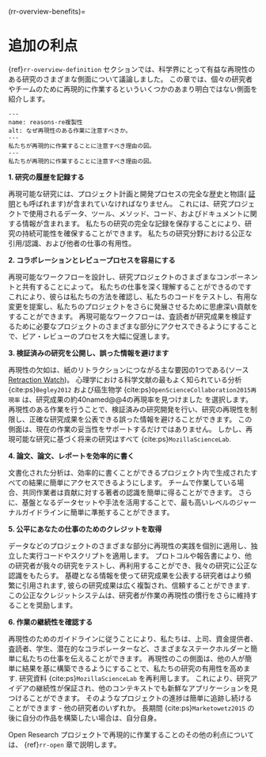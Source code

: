 (rr-overview-benefits)=
# 追加の利点

{ref}`rr-overview-definition` セクションでは、科学界にとって有益な再現性のある研究のさまざまな側面について議論しました。 この章では、個々の研究者やチームのために再現的に作業するといういくつかのあまり明白ではない側面を紹介します。


```{figure} ../../figures/reasons-reproducibility.*
---
name: reasons-re複製性
alt: なぜ再現性のある作業に注意すべきか。
---
私たちが再現的に作業することに注意すべき理由の図。
---
私たちが再現的に作業することに注意すべき理由の図。
```

**1. 研究の履歴を記録する**

再現可能な研究には、プロジェクト計画と開発プロセスの完全な歴史と物語( [証明](https://en.wikipedia.org/wiki/Provenance)とも呼ばれます)が含まれていなければなりません。 これには、研究プロジェクトで使用されるデータ、ツール、メソッド、コード、およびドキュメントに関する情報が含まれます。 私たちの研究の完全な記録を保存することにより、研究の持続可能性を確保することができます。 私たちの研究分野における公正な引用/認識、および他者の仕事の有用性。

**2. コラボレーションとレビュープロセスを容易にする**

再現可能なワークフローを設計し、研究プロジェクトのさまざまなコンポーネントと共有することによって。 私たちの仕事を深く理解することができるのです これにより、彼らは私たちの方法を確認し、私たちのコードをテストし、有用な変更を提案し、私たちのプロジェクトをさらに発展させるために思慮深い貢献をすることができます。 再現可能なワークフローは、査読者が研究成果を検証するために必要なプロジェクトのさまざまな部分にアクセスできるようにすることで、ピア・レビューのプロセスを大幅に促進します。

**3. 検証済みの研究を公開し、誤った情報を避けます**

再現性の欠如は、紙のリトラクションにつながる主な要因の1つである(ソース [Retraction Watch](https://retractionwatch.com/))。 心理学における科学文献の最もよく知られている分析 {cite:ps}`Begley2012` および癌生物学 {cite:ps}`OpenScienceCollaboration2015再現率` は、研究成果の約40named@@4の再現率を見つけました を選択します。 再現性のある作業を行うことで、検証済みの研究開発を行い、研究の再現性を制限し、正確な研究成果を公表できる誤った情報を避けることができます。 この側面は、現在の作業の妥当性をサポートするだけではありません。 しかし、再現可能な研究に基づく将来の研究はすべて {cite:ps}`MozillaScienceLab`.

**4. 論文、論文、レポートを効率的に書く**

文書化された分析は、効率的に書くことができるプロジェクト内で生成されたすべての結果に簡単にアクセスできるようにします。 チームで作業している場合、共同作業者は貢献に対する著者の認識を簡単に得ることができます。 さらに、基盤となるデータセットや手法を活用することで、最も高いレベルのジャーナルガイドラインに簡単に準拠することができます。

**5. 公平にあなたの仕事のためのクレジットを取得**

データなどのプロジェクトのさまざまな部分に再現性の実践を個別に適用し、独立した実行コードやスクリプトを適用します。 プロトコルや報告書により、他の研究者が我々の研究をテストし、再利用することができ、我々の研究に公正な認識をもたらす。 基礎となる情報を使って研究成果を公表する研究者はより頻繁に引用されます, 彼らの研究成果は広く複製され、信頼することができます. この公正なクレジットシステムは、研究者が作業の再現性の慣行をさらに維持することを奨励します。

**6. 作業の継続性を確認する**

再現性のためのガイドラインに従うことにより、私たちは、上司、資金提供者、査読者、学生、潜在的なコラボレーターなど、さまざまなステークホルダーと簡単に私たちの仕事を伝えることができます。 再現性のこの側面は、他の人が簡単に結果を基に構築できるようにすることで、私たちの研究の有用性を高めます. 研究資料 {cite:ps}`MozillaScienceLab` を再利用します。 これにより、研究アイデアの継続性が保証され、他のコンテキストでも新鮮なアプリケーションを見つけることができます。 そのようなプロジェクトの進捗は簡単に追跡し続けることができます - 他の研究者のいずれか。 長期間 {cite:ps}`Marketowetz2015` の後に自分の作品を構築したい場合は、自分自身。

Open Research プロジェクトで再現的に作業することのその他の利点については、 {ref}`rr-open` 章で説明します。
